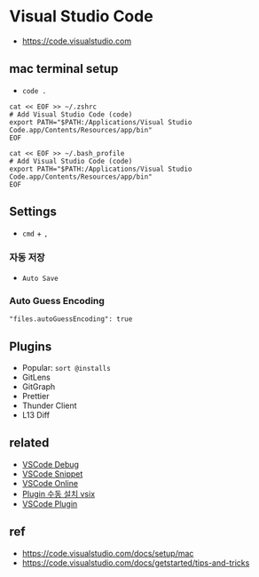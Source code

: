 # Visual Studio Code
* https://code.visualstudio.com

## mac terminal setup
* `code .`

```
cat << EOF >> ~/.zshrc
# Add Visual Studio Code (code)
export PATH="$PATH:/Applications/Visual Studio Code.app/Contents/Resources/app/bin"
EOF
```
```
cat << EOF >> ~/.bash_profile
# Add Visual Studio Code (code)
export PATH="$PATH:/Applications/Visual Studio Code.app/Contents/Resources/app/bin"
EOF
```

## Settings
* `cmd` + `,`

### 자동 저장
* `Auto Save`

### Auto Guess Encoding
```
"files.autoGuessEncoding": true
```

## Plugins
* Popular: `sort @installs`
* GitLens
* GitGraph
* Prettier
* Thunder Client
* L13 Diff

## related
* [VSCode Debug](/mib/vscode/debug)
* [VSCode Snippet](/mib/vscode/snippet)
* [VSCode Online](/mib/vscode/online)
* [Plugin 수동 설치 vsix](/mib/vscode/vsix)
* [VSCode Plugin](/mib/vscode/plugin)

## ref
* https://code.visualstudio.com/docs/setup/mac
* https://code.visualstudio.com/docs/getstarted/tips-and-tricks
